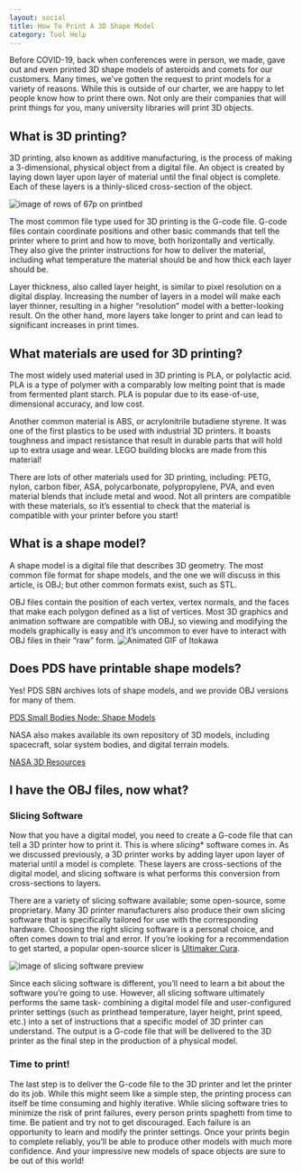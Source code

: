 ```yaml
---
layout: social
title: How To Print A 3D Shape Model
category: Tool Help
---
```


Before COVID-19, back when conferences were in person, we made, gave out and even printed 3D shape models of asteroids and comets for our customers.  Many times, we've gotten the request to print models for a variety of reasons.  While this is outside of our charter, we are happy to let people know how to print there own.  Not only are their companies that will print things for you, many university libraries will print 3D objects.

## What is 3D printing?

3D printing, also known as additive manufacturing, is the process of making a 3-dimensional, physical object from a digital file. An object is created by laying down layer upon layer of material until the final object is complete. Each of these layers is a thinly-sliced cross-section of the object.

![image of rows of 67p on printbed](https://pdsregistryimages.psi.edu/tips/how-to-print-shape-models/67p_army.JPG)

The most common file type used for 3D printing is the G-code file. G-code files contain coordinate positions and other basic commands that tell the printer where to print and how to move, both horizontally and vertically. They also give the printer instructions for how to deliver the material, including what temperature the material should be and how thick each layer should be.

Layer thickness, also called layer height, is similar to pixel resolution on a digital display. Increasing the number of layers in a model will make each layer thinner, resulting in a higher “resolution” model with a better-looking result. On the other hand, more layers take longer to print and can lead to significant increases in print times.

## What materials are used for 3D printing?

The most widely used material used in 3D printing is PLA, or polylactic acid. PLA is a type of polymer with a comparably low melting point that is made from fermented plant starch. PLA is popular due to its ease-of-use, dimensional accuracy, and low cost.

Another common material is ABS, or acrylonitrile butadiene styrene. It was one of the first plastics to be used with industrial 3D printers. It boasts toughness and impact resistance that result in durable parts that will hold up to extra usage and wear. LEGO building blocks are made from this material!

There are lots of other materials used for 3D printing, including: PETG, nylon, carbon fiber, ASA, polycarbonate, polypropylene, PVA, and even material blends that include metal and wood. Not all printers are compatible with these materials, so it’s essential to check that the material is compatible with your printer before you start!

## What is a shape model?

A shape model is a digital file that describes 3D geometry. The most common file format for shape models, and the one we will discuss in this article, is OBJ; but other common formats exist, such as STL. 

OBJ files contain the position of each vertex, vertex normals, and the faces that make each polygon defined as a list of vertices. Most 3D graphics and animation software are compatible with OBJ, so viewing and modifying the models graphically is easy and it’s uncommon to ever have to interact with OBJ files in their “raw” form.
![Animated GIF of Itokawa](https://pdsregistryimages.psi.edu/tips/how-to-print-shape-models/itokawa.gif)



## Does PDS have printable shape models?

Yes! PDS SBN archives lots of shape models, and we provide OBJ versions for many of them.

[PDS Small Bodies Node: Shape Models](https://sbn.psi.edu/shape-models/)

NASA also makes available its own repository of 3D models, including spacecraft, solar system bodies, and digital terrain models.

[NASA 3D Resources](​​https://nasa3d.arc.nasa.gov/models)

## I have the OBJ files, now what?

### Slicing Software

Now that you have a digital model, you need to create a G-code file that can tell a 3D printer how to print it. This is where *slicing** software comes in. As we discussed previously, a 3D printer works by adding layer upon layer of material until a model is complete. These layers are cross-sections of the digital model, and slicing software is what performs this conversion from cross-sections to layers.

There are a variety of slicing software available; some open-source, some proprietary. Many 3D printer manufacturers also produce their own slicing software that is specifically tailored for use with the corresponding hardware. Choosing the right slicing software is a personal choice, and often comes down to trial and error. If you’re looking for a recommendation to get started, a popular open-source slicer is [Ultimaker Cura](https://ultimaker.com/software/ultimaker-cura).

![image of slicing software preview](https://pdsregistryimages.psi.edu/tips/how-to-print-shape-models/slicer_preview.png)

Since each slicing software is different, you’ll need to learn a bit about the software you’re going to use. However, all slicing software ultimately performs the same task- combining a digital model file and user-configured printer settings (such as printhead temperature, layer height, print speed, etc.) into a set of instructions that a specific model of 3D printer can understand. The output is a G-code file that will be delivered to the 3D printer as the final step in the production of a physical model.

### Time to print!

The last step is to deliver the G-code file to the 3D printer and let the printer do its job. While this might seem like a simple step, the printing process can itself be time consuming and highly iterative. While slicing software tries to minimize the risk of print failures, every person prints spaghetti from time to time. Be patient and try not to get discouraged. Each failure is an opportunity to learn and modify the printer settings. Once your prints begin to complete reliably, you’ll be able to produce other models with much more confidence. And your impressive new models of space objects are sure to be out of this world!
